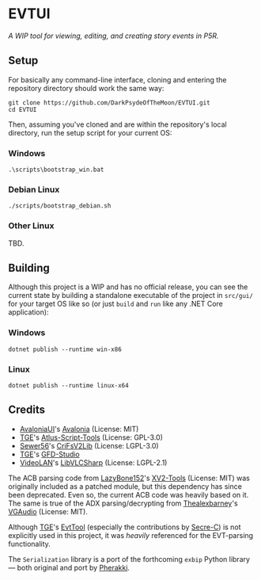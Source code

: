 # EVTUI

*A WIP tool for viewing, editing, and creating story events in P5R.*

## Setup

For basically any command-line interface, cloning and entering the repository directory should work the same way:

```
git clone https://github.com/DarkPsydeOfTheMoon/EVTUI.git
cd EVTUI
```

Then, assuming you've cloned and are within the repository's local directory, run the setup script for your current OS:

### Windows

```
.\scripts\bootstrap_win.bat
```

### Debian Linux

```
./scripts/bootstrap_debian.sh
```

### Other Linux

TBD.

## Building

Although this project is a WIP and has no official release, you can see the current state by building a standalone executable of the project in `src/gui/` for your target OS like so (or just `build` and `run` like any .NET Core application):

### Windows

```
dotnet publish --runtime win-x86
```

### Linux

```
dotnet publish --runtime linux-x64
```

## Credits

- [AvaloniaUI](https://github.com/AvaloniaUI)'s [Avalonia](https://github.com/AvaloniaUI/Avalonia) (License: MIT)
- [TGE](https://github.com/tge-was-taken)'s [Atlus-Script-Tools](https://github.com/tge-was-taken/Atlus-Script-Tools) (License: GPL-3.0)
- [Sewer56](https://github.com/Sewer56)'s [CriFsV2Lib](https://github.com/Sewer56/CriFsV2Lib) (License: LGPL-3.0)
- [TGE](https://github.com/tge-was-taken)'s [GFD-Studio](https://github.com/tge-was-taken/GFD-Studio)
- [VideoLAN](https://github.com/videolan)'s [LibVLCSharp](https://github.com/videolan/libvlcsharp) (License: LGPL-2.1)

The ACB parsing code from [LazyBone152](https://github.com/LazyBone152)'s [XV2-Tools](https://github.com/LazyBone152/XV2-Tools) (License: MIT) was originally included as a patched module, but this dependency has since been deprecated. Even so, the current ACB code was heavily based on it. The same is true of the ADX parsing/decrypting from [Thealexbarney](https://github.com/Thealexbarney)'s [VGAudio](https://github.com/Thealexbarney/VGAudio) (License: MIT).

Although [TGE](https://github.com/tge-was-taken)'s [EvtTool](https://github.com/tge-was-taken/EvtTool) (especially the contributions by [Secre-C](https://github.com/Secre-C)) is not explicitly used in this project, it was *heavily* referenced for the EVT-parsing functionality.

The `Serialization` library is a port of the forthcoming `exbip` Python library — both original and port by [Pherakki](https://github.com/Pherakki).
